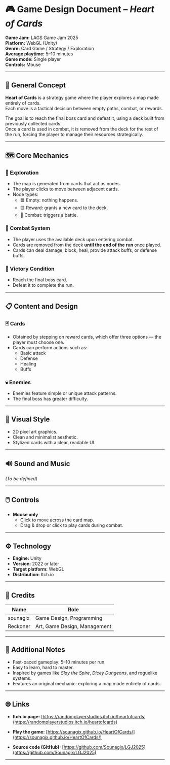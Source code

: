 # 🎮 Game Design Document – *Heart of Cards*

**Game Jam:** LAGS Game Jam 2025  
**Platform:** WebGL (Unity)  
**Genre:** Card Game / Strategy / Exploration  
**Average playtime:** 5–10 minutes  
**Game mode:** Single player  
**Controls:** Mouse  

---

## 🧩 General Concept

**Heart of Cards** is a strategy game where the player explores a map made entirely of cards.  
Each move is a tactical decision between empty paths, combat, or rewards.

The goal is to reach the final boss card and defeat it, using a deck built from previously collected cards.  
Once a card is used in combat, it is removed from the deck for the rest of the run, forcing the player to manage their resources strategically.

---

## 🗺️ Core Mechanics

### 🔹 Exploration
- The map is generated from cards that act as nodes.
- The player clicks to move between adjacent cards.
- Node types:
  - 🟦 Empty: nothing happens.
  - 🟨 Reward: grants a new card to the deck.
  - 🔺 Combat: triggers a battle.

### 🔹 Combat System
- The player uses the available deck upon entering combat.
- Cards are removed from the deck **until the end of the run** once played.
- Cards can deal damage, block, heal, provide attack buffs, or defense buffs.

### 🔹 Victory Condition
- Reach the final boss card.
- Defeat it to complete the run.

---

## 📋 Content and Design

### 🃏 Cards
- Obtained by stepping on reward cards, which offer three options — the player must choose one.
- Cards can perform actions such as:
  - Basic attack
  - Defense
  - Healing
  - Buffs

### 💀 Enemies
- Enemies feature simple or unique attack patterns.
- The final boss has greater difficulty.

---

## 🎨 Visual Style
- 2D pixel art graphics.
- Clean and minimalist aesthetic.
- Stylized cards with a clear, readable UI.

---

## 🔊 Sound and Music

*(To be defined)*

---

## 🖱️ Controls

- **Mouse only**
  - Click to move across the card map.
  - Drag & drop or click to play cards during combat.

---

## ⚙️ Technology

- **Engine:** Unity
- **Version:** 2022 or later
- **Target platform:** WebGL
- **Distribution:** Itch.io

---

## 🙌 Credits

| Name       | Role                            |
|------------|---------------------------------|
| sounagix   | Game Design, Programming        |
| Reckoner   | Art, Game Design, Management    |

---

## 📌 Additional Notes

- Fast-paced gameplay: 5–10 minutes per run.
- Easy to learn, hard to master.
- Inspired by games like *Slay the Spire*, *Dicey Dungeons*, and roguelike systems.
- Features an original mechanic: exploring a map made entirely of cards.

---
## 🌐 Links

- **Itch.io page:** [https://randomplayerstudios.itch.io/heartofcards](https://randomplayerstudios.itch.io/heartofcards)

- **Play the game:** [https://sounagix.github.io/HeartOfCards/](https://sounagix.github.io/HeartOfCards/)
- **Source code (GitHub):** [https://github.com/Sounagix/LGJ2025](https://github.com/Sounagix/LGJ2025)

---